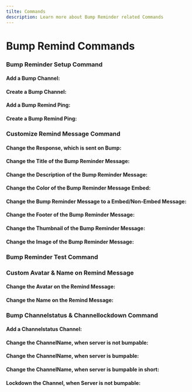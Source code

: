 ```yaml
---
tilte: Commands
description: Learn more about Bump Reminder related Commands
---
```

# Bump Remind Commands

### Bump Reminder Setup Command
#### Add a Bump Channel:
<command message = "%setup add <#channel>" slash = "/bump setup channel [channel]" description="Add a Bump Channel, where the Bump Remind Message will be sent." permissions="MANAGE_SERVER"/>

#### Create a Bump Channel:
<command message = "%setup create" slash = "Non Exist" description="Creates a Bump Channel, where the Bump Remind Message will be sent." permissions="MANAGE_SERVER"/>

#### Add a Bump Remind Ping:
<command message = "%setup ping <@role>" slash = "/bump setup ping [role]" description="Add a Bump Remind Ping, which will pinged on the Bump Remind Message." permissions="MANAGE_SERVER"/>

#### Create a Bump Remind Ping:
<command message = "%setup ping create" slash = "Non Exist" description="Creates a Bump Remind Ping, which will pinged on the Bump Remind Message." permissions="MANAGE_SERVER"/>

### Customize Remind Message Command

#### Change the Response, which is sent on Bump:
<command message = "%custom response <message>" slash = "/bump message response [message]" description="Sets the Message,which is sent on Bump" permissions="MANAGE_SERVER"/>

#### Change the Title of the Bump Reminder Message:
<command message = "%custom title <message>" slash = "/bump message title [message]" description="Sets the Title of the Embed, which is sent on the Bump Reminder Message" permissions="MANAGE_SERVER"/>

#### Change the Description of the Bump Reminder Message:
<command message = "%custom desc <message>" slash = "/bump message desc [message]" description="Sets the Description of the Embed, which is sent on the Bump Reminder Message" permissions="MANAGE_SERVER"/>

#### Change the Color of the Bump Reminder Message Embed:
<command message = "%custom color <hexcolor>" slash = "/bump message color [hexcolor]" description="Sets the Color of the Embed, which is sent on the Bump Reminder Embed Message" permissions="MANAGE_SERVER"/>

#### Change the Bump Reminder Message to a Embed/Non-Embed Message:
<command message = "%custom embed yes/no" slash = "/bump message embed [status]" description="Disables or Enables Embed Mode on the Bump Remind Message" permissions="MANAGE_SERVER"/>

#### Change the Footer of the Bump Reminder Message:
<command message = "%custom footer <message>" slash = "/bump message footer [message]" description="Sets the Footer of the Embed, which is sent on the Bump Reminder Message" permissions="MANAGE_SERVER" premium='true'/>

#### Change the Thumbnail of the Bump Reminder Message:
<command message = "%custom thumb <image-link>" slash = "/bump message thumbnail [image-link]" description="Sets the Thumbnail of the Embed, which is sent on the Bump Reminder Message" permissions="MANAGE_SERVER" premium='true'/>

#### Change the Image of the Bump Reminder Message:
<command message = "%custom image <image-link>" slash = "/bump message image [image-link]" description="Sets the Image of the Embed, which is sent on the Bump Reminder Message" permissions="MANAGE_SERVER" premium='true'/>

### Bump Reminder Test Command
<command message = "%test" slash = "/bump test" description="Simulate a Bump Reminder Message to check your current Setup" cooldown="10" permissions="MANAGE_SERVER"/>

### Custom Avatar & Name on Remind Message

#### Change the Avatar on the Remind Message:
<command message = "%custom avatar <imagelink>" slash = "/bump message avatar [imagelink]" description="Changes the Avatar of the Bot to the new Image on the Remind Message" permissions="MANAGE_SERVER" premium='true'/>

#### Change the Name on the Remind Message:
<command message = "%custom name <name>" slash = "/bump message name [name]" description="Changes the Name of the Bot to the new name on the Remind Message" permissions="MANAGE_SERVER" premium='true'/>

### Bump Channelstatus & Channellockdown Command

#### Add a Channelstatus Channel:
<command message = "%channelstatus channel <#channel>" slash = "/bump channelstatus channel [channel]" description="Adds a Channel, where the Bump Status will be shown" permissions="MANAGE_SERVER"/>

#### Change the ChannelName, when server is not bumpable:
<command message = "%channelstatus notbumpable <channelname>" slash = "/bump channelstatus notbumpable [channelname]" description="Sets the ChannelName, when the Server is not bumpable" permissions="MANAGE_SERVER"/>

#### Change the ChannelName, when server is bumpable:
<command message = "%channelstatus bumpable <channelname>" slash = "/bump channelstatus bumpable [channelname]" description="Sets the ChannelName, when the Server is bumpable" permissions="MANAGE_SERVER"/>

#### Change the ChannelName, when server is bumpable in short:
<command message = "%channelstatus bumpableinshort <channelname>" slash = "/bump channelstatus bumpableinshort [channelname]" description="Sets the ChannelName, when the Server is bumpableinshort" permissions="MANAGE_SERVER"/>

#### Lockdown the Channel, when Server is not bumpable:
<command message = "%channelstatus lock enable/disable" slash = "/bump channelstatus lockdown [status]" description="Enables/Disables Channel Lockdown, when server is not Bumpable" permissions="MANAGE_SERVER"/>



